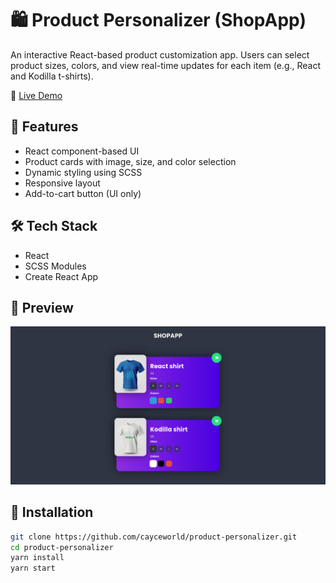 # 🛍️ Product Personalizer (ShopApp)

An interactive React-based product customization app. Users can select product sizes, colors, and view real-time updates for each item (e.g., React and Kodilla t-shirts).

🔗 [Live Demo](https://product-personalizer-ochre.vercel.app/)


## 🚀 Features
- React component-based UI
- Product cards with image, size, and color selection
- Dynamic styling using SCSS
- Responsive layout
- Add-to-cart button (UI only)

## 🛠️ Tech Stack
- React
- SCSS Modules
- Create React App

## 📸 Preview
![App Screenshot](./public/screenshot.png)

## 📂 Installation

```bash
git clone https://github.com/cayceworld/product-personalizer.git
cd product-personalizer
yarn install
yarn start

